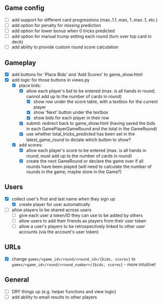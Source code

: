 ## Game config
- [ ] add support for different card progressions (max..1.1..max, 1..max..1, etc.)
- [ ] add option for penalty for missing prediction
- [ ] add option for lower bonus when 0 tricks predicted
- [ ] add option for manual trump setting each round (turn over top card in deck)
- [ ] add ability to provide custom round score calculation

## Gameplay

- [x] add buttons for 'Place Bids' and 'Add Scores' to game_show.html
- [x] add logic for those buttons in views.py
  - [x] place bids:
    - [x] allow each player's bid to be entered (max. is all hands in round; cannot add up to
      the number of cards in round)
      - [x] show row under the score table, with a textbox for the current player
      - [x] show 'Next' button under the textbox
      - [x] show bids for each player in their row
    - [x] submit: redirect back to game_show.html (having saved the bids in each
      GamePlayerGameRound and the total in the GameRound)
    - [x] use whether total_tricks_predicted has been set in the latest_game_round to dictate
      which button to show?
  - [x] add scores:
    - [x] allow each player's score to be entered (max. is all hands in round; must add up to
      the number of cards in round)
    - [x] create the next GameRound or declare the game over if all rounds have been played
      (will need to calculate the number of rounds in the game; maybe store in the Game?)

## Users
- [x] collect user's first and last name when they sign up
  - [x] create player for user automatically
- [ ] allow players to be shared across users
  - [ ] give each user a token/ID they can use to be added by others
  - [ ] allow users to add their friends as players from their user token
  - [ ] allow a user's players to be retrospectively linked to other user accounts (via the account's user token)

## URLs
- [x] change `games/<game_id>/round/<round_id>/{bids, scores}` to `games/<game_id>/round/<round_number>/{bids, scores}` - more intuitive!

## General
- [ ] DRY things up (e.g. helper functions and view logic)
- [ ] add ability to email results to other players
